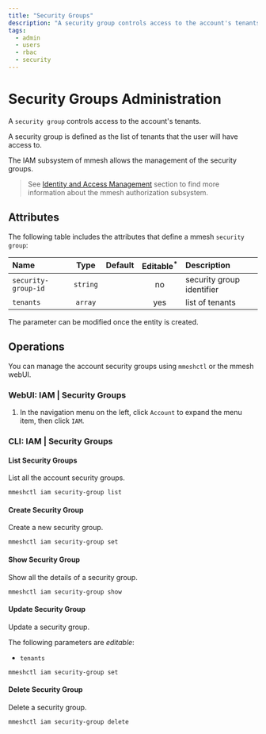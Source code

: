 ```yaml
---
title: "Security Groups"
description: "A security group controls access to the account's tenants. The administrator can manage the security groups using mmeshctl or the mmesh webUI."
tags:
  - admin
  - users
  - rbac
  - security
---
```


# Security Groups Administration

A `security group` controls access to the account's tenants.

A security group is defined as the list of tenants that the user will have access to.

The IAM subsystem of mmesh allows the management of the security groups.

> See [Identity and Access Management](/docs/platform/iam/authorization/#security-groups) section to find more information about the mmesh authorization subsystem.

## Attributes

The following table includes the attributes that define a mmesh `security group`:

| Name          | Type      | Default | Editable<sup>*</sup> | Description |
| :------------ | :-------: | :-----: | :------------------: | :---------- |
| `security-group-id` | `string` |         | no  | security group identifier |
| `tenants`           | `array`  |         | yes | list of tenants |

<table-note>
The parameter can be modified once the entity is created.
</table-note>

## Operations

You can manage the account security groups using `mmeshctl` or the mmesh webUI.

### WebUI: IAM | Security Groups

1. In the navigation menu on the left, click `Account` to expand the menu item, then click `IAM`.

### CLI: IAM | Security Groups

#### List Security Groups

List all the account security groups.

```shell
mmeshctl iam security-group list
```

#### Create Security Group

Create a new security group.

```shell
mmeshctl iam security-group set
```

#### Show Security Group

Show all the details of a security group.

```shell
mmeshctl iam security-group show
```

#### Update Security Group

Update a security group.

The following parameters are *editable*:

- `tenants`

```shell
mmeshctl iam security-group set
```

#### Delete Security Group

Delete a security group.

```shell
mmeshctl iam security-group delete
```
